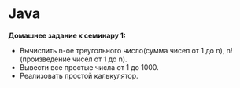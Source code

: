 # Java
**Домашнее задание к семинару 1:**

* Вычислить n-ое треугольного число(сумма чисел от 1 до n), n! (произведение чисел от 1 до n).
* Вывести все простые числа от 1 до 1000.
* Реализовать простой калькулятор.